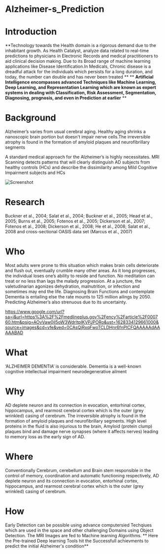 # Alzheimer-s_Prediction

 #  **Introduction**

**Technology towards the Health domain is a rigorous demand due to the inhabitant growth. As Health Catalyst, analyze data related to real-time predictions to physicians in Electronic Records and medical practitioners to aid clinical decision making. Due to its Broad range of machine learning applications like Disease Identification.In Medicals, Chronic disease is a dreadful attack for the individuals which persists for a long duration, and today, the number can double and has never been treated **
**
**Artificial Intelligence encompasses advanced Techniques like Machine Learning, Deep Learning, and Representation Learning which are known as expert systems in dealing with Classification, Risk Assessment, Segmentation, Diagnosing, prognosis, and even in Prediction at earlier**
**

# Background 

Alzheimer’s varies from usual cerebral aging. Healthy aging shrinks a nanoscopic brain portion but doesn't impair nerve cells.The irreversible atrophy is found in the formation of amyloid plaques and neurofibrillary segments

A standard medical approach for the Alzheimer’s is highly necessitates. MRI Scanning detects patterns that will clearly distinguish AD subjects from healthy controls (HCs) and describe the dissimilarity among Mild Cognitive Impairment subjects and HCs 

![Screenshot](screenshot.png)

# Research 

Buckner et al., 2004; Salat et al., 2004; 
Buckner et al., 2005; Head et al., 2005; 
Burns et al., 2005; Fotenos et al., 2005; 
Dickerson et al., 2007; Fotenos et al., 2008; 
Dickerson et al., 2008; He et al., 2008; Salat et al., 2008 and 
cross-sectional OASIS data set (Marcus et al., 2007) 

# Who
Most adults were prone to this situation which makes brain cells deteriorate and flush out, eventually crumble many other areas. As it long progresses, the individual loses one’s ability to reside and function. No meditation can treat or no less than lags the malady progression. At a juncture, the valetudinarian agonizes dehydration, malnutrition, or infection and sometimes may end the life. Diagnosing Brain Functions and contemplate Dementia is entailing else the rate mounts to 125 million ailings by 2050. Predicting Alzheimer’s also strenuous due to its uncertainty.

https://www.google.com/url?sa=i&url=https%3A%2F%2Fmedlineplus.gov%2Fency%2Farticle%2F000760.htm&psig=AOvVaw0jl5oW3WdrltpIKVPJPORo&ust=1628334129661000&source=images&cd=vfe&ved=0CAsQjRxqFwoTCLDHnr6fnPICFQAAAAAdAAAAABAD


 # What
 
 ‘ALZHEIMER DEMENTIA’ is considerable. Dementia is a well-known cognitive intellectual impairment neurodegenerative ailment
 
 # Why
AD deplete neuron and its connection in evocation, entorhinal cortex, hippocampus, and rearmost cerebral cortex which is the outer (grey wrinkled) casing of cerebrum. The irreversible atrophy is found in the formation of amyloid plaques and neurofibrillary segments. High level proteins in the fluid is also injurious to the brain, Amyloid (protein clump) plaques bind and damage nerve synapses (where it affects nerves) leading to memory loss as the early sign of AD.

# Where
Conventionally Cerebrum, cerebellum and Brain stem responsible in the control of memory, coordination and automatic functioning respectively, AD deplete neuron and its connection in evocation, entorhinal cortex, hippocampus, and rearmost cerebral cortex which is the outer (grey wrinkled) casing of cerebrum.

# How
Early Detection can be possible using advance computersied Techqiues which are used in the space and other challenging Domains using Object Detection. The MRI Images are fed to Machine learning Algorithms.
**
Here the Pre-trained Deep learning Tools hit the Successfull achievments to predict the initial Alzheimer's condition**





  


